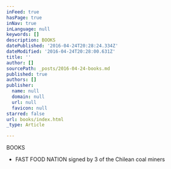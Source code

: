 ```yaml
---
inFeed: true
hasPage: true
inNav: true
inLanguage: null
keywords: []
description: BOOKS
datePublished: '2016-04-24T20:28:24.334Z'
dateModified: '2016-04-24T20:28:00.631Z'
title: ''
author: []
sourcePath: _posts/2016-04-24-books.md
published: true
authors: []
publisher:
  name: null
  domain: null
  url: null
  favicon: null
starred: false
url: books/index.html
_type: Article

---
```

BOOKS

* FAST FOOD NATION signed by 3 of the Chilean coal miners